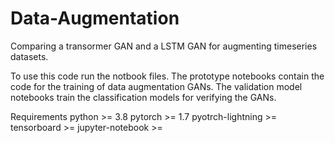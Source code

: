 # Data-Augmentation
Comparing a transormer GAN and a LSTM GAN for augmenting timeseries datasets.

To use this code run the notbook files. The prototype notebooks contain the code for the training of data augmentation GANs. The validation model notebooks train the classification models for verifying the GANs. 

Requirements
python >= 3.8
pytorch >= 1.7
pyotrch-lightning >= 
tensorboard >=
jupyter-notebook >= 
